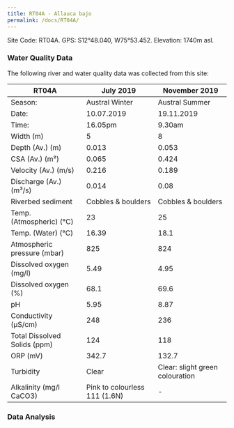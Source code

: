 ```yaml
---
title: RT04A - Allauca bajo
permalink: /docs/RT04A/
---
```


Site Code: RT04A.  GPS: S12°48.040, W75°53.452. Elevation:
1740m asl.

### Water Quality Data

The following river and water quality data was collected from this site:

| RT04A                        | July 2019                     | November 2019            |
|------------------------------|-------------------------------|--------------------------|
| Season:                      | Austral Winter                | Austral Summer           |
| Date:                        | 10.07.2019                    | 19.11.2019               |
| Time:                        | 16.05pm                       | 9.30am                   |
| Width (m)                    | 5                             | 8                        |
| Depth (Av.) (m)              | 0.013                         | 0.053                    |
| CSA (Av.) (m²)               | 0.065                         | 0.424                    |
| Velocity (Av.) (m/s)         | 0.216                         | 0.189                    |
| Discharge (Av.) (m³/s)       | 0.014                         | 0.08                     |
| Riverbed sediment            | Cobbles & boulders            | Cobbles & boulders       |
| Temp. (Atmospheric) (°C)     | 23                            | 25                       |
| Temp. (Water) (°C)           | 16.39                         | 18.1                     |
| Atmospheric pressure (mbar)  | 825                           | 824                      |
| Dissolved oxygen (mg/l)      | 5.49                          | 4.95                     |
| Dissolved oxygen (%)         | 68.1                          | 69.6                     |
| pH                           | 5.95                          | 8.87                     |
| Conductivity (µS/cm)         | 248                           | 236                      |
| Total Dissolved Solids (ppm) | 124                           | 118                      |
| ORP (mV)                     | 342.7                         | 132.7                   |
| Turbidity                    | Clear                         | Clear: slight green colouration |
| Alkalinity (mg/l CaCO3)      | Pink to colourless 111 (1.6N) |  -                       |

### Data Analysis
